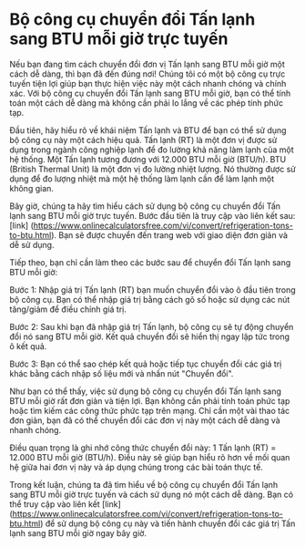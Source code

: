 Bộ công cụ chuyển đổi Tấn lạnh sang BTU mỗi giờ trực tuyến
==========================================================

Nếu bạn đang tìm cách chuyển đổi đơn vị Tấn lạnh sang BTU mỗi giờ một cách dễ dàng, thì bạn đã đến đúng nơi! Chúng tôi có một bộ công cụ trực tuyến tiện lợi giúp bạn thực hiện việc này một cách nhanh chóng và chính xác. Với bộ công cụ chuyển đổi Tấn lạnh sang BTU mỗi giờ, bạn có thể tính toán một cách dễ dàng mà không cần phải lo lắng về các phép tính phức tạp.

Đầu tiên, hãy hiểu rõ về khái niệm Tấn lạnh và BTU để bạn có thể sử dụng bộ công cụ này một cách hiệu quả. Tấn lạnh (RT) là một đơn vị được sử dụng trong ngành công nghiệp lạnh để đo lường khả năng làm lạnh của một hệ thống. Một Tấn lạnh tương đương với 12.000 BTU mỗi giờ (BTU/h). BTU (British Thermal Unit) là một đơn vị đo lường nhiệt lượng. Nó thường được sử dụng để đo lượng nhiệt mà một hệ thống làm lạnh cần để làm lạnh một không gian.

Bây giờ, chúng ta hãy tìm hiểu cách sử dụng bộ công cụ chuyển đổi Tấn lạnh sang BTU mỗi giờ trực tuyến. Bước đầu tiên là truy cập vào liên kết sau: \[link\] (<https://www.onlinecalculatorsfree.com/vi/convert/refrigeration-tons-to-btu.html>). Bạn sẽ được chuyển đến trang web với giao diện đơn giản và dễ sử dụng.

Tiếp theo, bạn chỉ cần làm theo các bước sau để chuyển đổi Tấn lạnh sang BTU mỗi giờ:

Bước 1: Nhập giá trị Tấn lạnh (RT) bạn muốn chuyển đổi vào ô đầu tiên trong bộ công cụ. Bạn có thể nhập giá trị bằng cách gõ số hoặc sử dụng các nút tăng/giảm để điều chỉnh giá trị.

Bước 2: Sau khi bạn đã nhập giá trị Tấn lạnh, bộ công cụ sẽ tự động chuyển đổi nó sang BTU mỗi giờ. Kết quả chuyển đổi sẽ hiển thị ngay lập tức trong ô kết quả.

Bước 3: Bạn có thể sao chép kết quả hoặc tiếp tục chuyển đổi các giá trị khác bằng cách nhập số liệu mới và nhấn nút "Chuyển đổi".

Như bạn có thể thấy, việc sử dụng bộ công cụ chuyển đổi Tấn lạnh sang BTU mỗi giờ rất đơn giản và tiện lợi. Bạn không cần phải tính toán phức tạp hoặc tìm kiếm các công thức phức tạp trên mạng. Chỉ cần một vài thao tác đơn giản, bạn đã có thể chuyển đổi các đơn vị này một cách dễ dàng và nhanh chóng.

Điều quan trọng là ghi nhớ công thức chuyển đổi này: 1 Tấn lạnh (RT) = 12.000 BTU mỗi giờ (BTU/h). Điều này sẽ giúp bạn hiểu rõ hơn về mối quan hệ giữa hai đơn vị này và áp dụng chúng trong các bài toán thực tế.

Trong kết luận, chúng ta đã tìm hiểu về bộ công cụ chuyển đổi Tấn lạnh sang BTU mỗi giờ trực tuyến và cách sử dụng nó một cách dễ dàng. Bạn có thể truy cập vào liên kết \[link\] (<https://www.onlinecalculatorsfree.com/vi/convert/refrigeration-tons-to-btu.html>) để sử dụng bộ công cụ này và tiến hành chuyển đổi các giá trị Tấn lạnh sang BTU mỗi giờ ngay bây giờ.